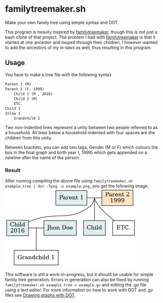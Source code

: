 # familytreemaker.sh
Make your own family tree using simple syntax and DOT.

This program is heavily inspired by [familytreemaker](https://github.com/adrienverge/familytreemaker), though this is not just a bash clone of that project.
The problem I had with [familytreemaker](https://github.com/adrienverge/familytreemaker) is that it started at one ancestor and looped through their children. I however wanted to add the ancestors of my in-laws as well, thus resulting in this program.

## Usage
You have to make a tree file with the following syntax
```
Parent 1 (M)
Parent 2 (F, 1999)
    Child 1 (M , 2016)
    Child 2 (M)
    ETC.
Child 1
Inlaw 1
    Grandchild 1
```
Two non-indented lines represent a unity between two people referred to as a household.
All lines below a household indented with four spaces are the children from this unity.

Between brackets, you can add two tags, Gender (M or F) which colours the box in the final graph and birth year (, 1999) which gets appended on a newline after the name of the person.

### Result
After running compiling the above file using
`familytreemaker.sh example.tree | dot -Tpng -o example.png`, you get the following image.
![example.png](example.png)

This software is still a  work-in-progress, but it should be usable for simple family tree generation.
Errors in generation can also be fixed by running
`familytreemaker.sh example.tree > example.gv`
and editing the .gv file using a text editor.
For more information on how to work with DOT and .gv files see [Drawing graphs with DOT](https://www.graphviz.org/pdf/dotguide.pdf).

